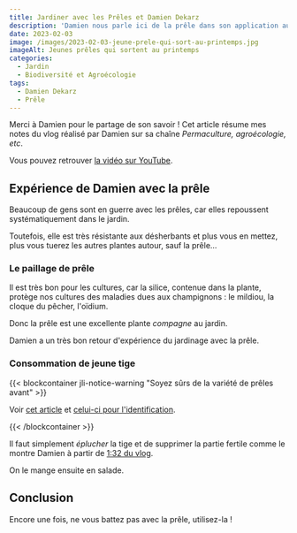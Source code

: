 ```yaml
---
title: Jardiner avec les Prêles et Damien Dekarz
description: 'Damien nous parle ici de la prêle dans son application au jardin.'
date: 2023-02-03
image: /images/2023-02-03-jeune-prele-qui-sort-au-printemps.jpg
imageAlt: Jeunes prêles qui sortent au printemps
categories:
  - Jardin
  - Biodiversité et Agroécologie
tags:
  - Damien Dekarz
  - Prêle
---
```


Merci à Damien pour le partage de son savoir ! Cet article résume mes notes du vlog réalisé par Damien sur sa chaîne _Permaculture, agroécologie, etc_.

<!-- more -->

Vous pouvez retrouver [la vidéo sur YouTube](https://www.youtube.com/watch?v=FzHxym4jeEA).

## Expérience de Damien avec la prêle

Beaucoup de gens sont en guerre avec les prêles, car elles repoussent systématiquement dans le jardin.

Toutefois, elle est très résistante aux désherbants et plus vous en mettez, plus vous tuerez les autres plantes autour, sauf la prêle...

### Le paillage de prêle

Il est très bon pour les cultures, car la silice, contenue dans la plante, protège nos cultures des maladies dues aux champignons : le mildiou, la cloque du pêcher, l'oïdium.

Donc la prêle est une excellente plante _compagne_ au jardin.

Damien a un très bon retour d'expérience du jardinage avec la prêle.

### Consommation de jeune tige

{{< blockcontainer jli-notice-warning "Soyez sûrs de la variété de prêles avant" >}}

Voir [cet article](../les-vertus-de-la-prele-des-champs-le-chemin-de-la-nature/README.md#precautions) et [celui-ci pour l'identification](../../01/prele-des-champs-equisetum-arvense-altheaprocence/README.md#precautions).

{{< /blockcontainer >}}

Il faut simplement _éplucher_ la tige et de supprimer la partie fertile comme le montre Damien à partir de [1:32 du vlog](https://youtu.be/FzHxym4jeEA?t=92).

On le mange ensuite en salade.

## Conclusion

Encore une fois, ne vous battez pas avec la prêle, utilisez-la !
